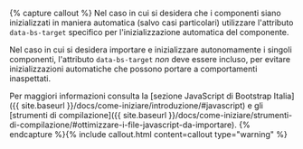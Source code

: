 {% capture callout %}
Nel caso in cui si desidera che i componenti siano inizializzati in maniera automatica (salvo casi particolari) utilizzare l'attributo `data-bs-target` specifico per l'inizializzazione automatica del componente.

Nel caso in cui si desidera importare e inizializzare autonomamente i singoli componenti, l'attributo `data-bs-target` *non* deve essere incluso, per evitare inizializzazioni automatiche che possono portare a comportamenti inaspettati.

Per maggiori informazioni consulta la [sezione JavaScript di Bootstrap Italia]({{ site.baseurl }}/docs/come-iniziare/introduzione/#javascript) e gli [strumenti di compilazione]({{ site.baseurl }}/docs/come-iniziare/strumenti-di-compilazione/#ottimizzare-i-file-javascript-da-importare).
{% endcapture %}{% include callout.html content=callout type="warning" %}
